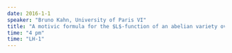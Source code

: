 ```yaml
---
date: 2016-1-1
speaker: "Bruno Kahn, University of Paris VI"
title: "A motivic formula for the $L$-function of an abelian variety over a function field"
time: "4 pm" 
time: "LH-1"
---
```


